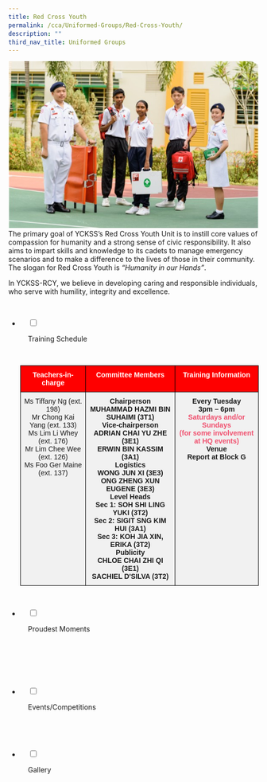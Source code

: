 ```yaml
---
title: Red Cross Youth
permalink: /cca/Uniformed-Groups/Red-Cross-Youth/
description: ""
third_nav_title: Uniformed Groups
---
```

![](/images/Our%20Curriculum/Non%20Academic%20Programmes/CoCurricular%20Activities/Uniformed%20Groups/Red%20Cross%20Youth/R1.jpg)
The primary goal of YCKSS’s Red Cross Youth Unit is to instill core values of compassion for humanity and a strong sense of civic responsibility. It also aims to impart skills and knowledge to its cadets to manage emergency scenarios and to make a difference to the lives of those in their community. The slogan for Red Cross Youth is _“Humanity in our Hands”_.

In YCKSS-RCY, we believe in developing caring and responsible individuals, who serve with humility, integrity and excellence.


<ul class="jekyllcodex_accordion">

  <li>

    <input type="checkbox" id="accordion1">

    <label for="accordion1">Training Schedule</label>

    <div>

<p> <style type="text/css">
.tg  {border-collapse:collapse;border-spacing:0;}
.tg td{border-color:black;border-style:solid;border-width:1px;font-family:Arial, sans-serif;font-size:14px;
  overflow:hidden;padding:10px 5px;word-break:normal;}
.tg th{border-color:black;border-style:solid;border-width:1px;font-family:Arial, sans-serif;font-size:14px;
  font-weight:normal;overflow:hidden;padding:10px 5px;word-break:normal;}
.tg .tg-sjx8{background-color:#fe0000;color:#FFF;font-weight:bold;text-align:center;vertical-align:top}
.tg .tg-osv9{background-color:#F1F1F1;text-align:center;vertical-align:top}
.tg .tg-1hsk{background-color:#F1F1F1;font-weight:bold;text-align:center;vertical-align:top}
</style>
<table class="tg">
<thead>
  <tr>
    <th class="tg-sjx8">Teachers-in-charge</th>
    <th class="tg-sjx8">Committee Members</th>
    <th class="tg-sjx8">Training Information</th>
  </tr>
</thead>
<tbody>
  <tr>
    <td class="tg-osv9">Ms Tiffany Ng (ext. 198)<br>Mr Chong Kai Yang (ext. 133)<br>Ms Lim Li Whey (ext. 176)<br>Mr Lim Chee Wee (ext. 126)<br>Ms Foo Ger Maine (ext. 137)<br></td>
    <td class="tg-1hsk"><span style="font-weight:bolder">Chairperson</span><br>MUHAMMAD HAZMI BIN SUHAIMI (3T1)<br><span style="font-weight:bolder">Vice-chairperson</span><br>ADRIAN CHAI YU ZHE (3E1)<br>ERWIN BIN KASSIM (3A1)<br><span style="font-weight:bolder">Logistics</span><br>WONG JUN XI (3E3)<br>ONG ZHENG XUN EUGENE (3E3)<br><span style="font-weight:bolder">Level Heads</span><br>Sec 1: SOH SHI LING YUKI (3T2)<br>Sec 2: SIGIT SNG KIM HUI (3A1)<br>Sec 3: KOH JIA XIN, ERIKA (3T2)<br><span style="font-weight:bolder">Publicity</span><br>CHLOE CHAI ZHI QI (3E1)<br>SACHIEL D'SILVA (3T2)</td>
    <td class="tg-1hsk"><span style="font-weight:bolder">Every Tuesday</span><br>3pm – 6pm<br><span style="color:#F0506E">Saturdays and/or Sundays</span><br><span style="color:#F0506E">(for some involvement at HQ events)</span><br><span style="font-weight:bolder">Venue</span><br>Report at Block G</td>
  </tr>
</tbody>
</table>
			</p>

    </div>

</li>
	<li>

    <input type="checkbox" id="accordion2">

    <label for="accordion2">Proudest Moments</label>

    <div>

      <p> </p>

    </div>

</li>
	
<li>

    <input type="checkbox" id="accordion3">

    <label for="accordion3">Events/Competitions</label>

    <div>

<p> </p>

    </div>

</li>
	
<li>

    <input type="checkbox" id="accordion4">

    <label for="accordion4">Gallery</label>

    <div>

<p> </p>

  </div>

</li>
	
	

	
</ul>